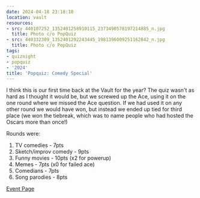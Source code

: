 ```yaml
---
date: 2024-04-18 23:18:10
location: vault
resources:
- src: 440107252_1352401258910115_2373490578197214885_n.jpg
  title: Photo c/o PopQuiz
- src: 440332309_1352401292243445_1981396009251162842_n.jpg
  title: Photo c/o PopQuiz
tags:
- quiznight
- popquiz
- '2024'
title: 'Popquiz: Comedy Special'
---
```


I think this is our first time back at the Vault for the year? The quiz wasn't as hard as I thought it would be, but we screwed up the Ace, using it on the one round where we missed the Ace question. If we had used it on any other round we would have won, but instead we ended up tied for third place (we won the tiebreak, which was to name people who had hosted the Oscars more than once!)

Rounds were:

1. TV comedies - 7pts
2. Sketch/improv comedy - 9pts
3. Funny movies - 10pts (x2 for powerup)
4. Memes - 7pts (x0 for failed ace)
5. Comedians - 7pts
6. Song parodies - 8pts

[Event Page](https://www.facebook.com/events/1061321504956640)